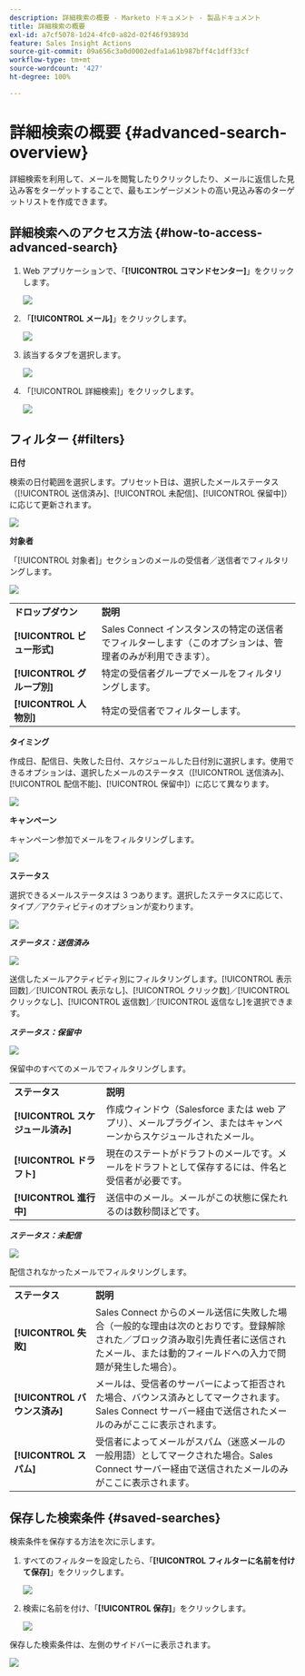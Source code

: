 ```yaml
---
description: 詳細検索の概要 - Marketo ドキュメント - 製品ドキュメント
title: 詳細検索の概要
exl-id: a7cf5078-1d24-4fc0-a82d-02f46f93893d
feature: Sales Insight Actions
source-git-commit: 09a656c3a0d0002edfa1a61b987bff4c1dff33cf
workflow-type: tm+mt
source-wordcount: '427'
ht-degree: 100%

---
```


# 詳細検索の概要 {#advanced-search-overview}

詳細検索を利用して、メールを閲覧したりクリックしたり、メールに返信した見込み客をターゲットすることで、最もエンゲージメントの高い見込み客のターゲットリストを作成できます。

## 詳細検索へのアクセス方法 {#how-to-access-advanced-search}

1. Web アプリケーションで、「**[!UICONTROL コマンドセンター]**」をクリックします。

   ![](assets/advanced-search-overview-1.png)

1. 「**[!UICONTROL メール]**」をクリックします。

   ![](assets/advanced-search-overview-2.png)

1. 該当するタブを選択します。

   ![](assets/advanced-search-overview-3.png)

1. 「[!UICONTROL 詳細検索]」をクリックします。

   ![](assets/advanced-search-overview-4.png)

## フィルター {#filters}

**日付**

検索の日付範囲を選択します。プリセット日は、選択したメールステータス（[!UICONTROL 送信済み]、[!UICONTROL 未配信]、[!UICONTROL 保留中]）に応じて更新されます。

![](assets/advanced-search-overview-5.png)

**対象者**

「[!UICONTROL 対象者]」セクションのメールの受信者／送信者でフィルタリングします。

![](assets/advanced-search-overview-6.png)

<table>
 <tr>
  <td><strong>ドロップダウン</strong></td>
  <td><strong>説明</strong></td>
 </tr>
 <tr>
  <td><strong>[!UICONTROL ビュー形式]</strong></td>
  <td>Sales Connect インスタンスの特定の送信者でフィルターします（このオプションは、管理者のみが利用できます）。</td>
 </tr>
 <tr>
  <td><strong>[!UICONTROL グループ別]</strong></td>
  <td>特定の受信者グループでメールをフィルタリングします。</td>
 </tr>
 <tr>
  <td><strong>[!UICONTROL 人物別]</strong></td>
  <td>特定の受信者でフィルターします。</td>
 </tr>
</table>

**タイミング**

作成日、配信日、失敗した日付、スケジュールした日付別に選択します。使用できるオプションは、選択したメールのステータス（[!UICONTROL 送信済み]、[!UICONTROL 配信不能]、[!UICONTROL 保留中]）に応じて異なります。

![](assets/advanced-search-overview-7.png)

**キャンペーン**

キャンペーン参加でメールをフィルタリングします。

![](assets/advanced-search-overview-8.png)

**ステータス**

選択できるメールステータスは 3 つあります。選択したステータスに応じて、タイプ／アクティビティのオプションが変わります。

![](assets/advanced-search-overview-9.png)

_**ステータス：送信済み**_

![](assets/advanced-search-overview-10.png)

送信したメールアクティビティ別にフィルタリングします。[!UICONTROL 表示回数]／[!UICONTROL 表示なし]、[!UICONTROL クリック数]／[!UICONTROL クリックなし]、[!UICONTROL 返信数]／[!UICONTROL 返信なし]を選択できます。

_**ステータス：保留中**_

![](assets/advanced-search-overview-11.png)

保留中のすべてのメールでフィルタリングします。

<table>
 <tr>
  <td><strong>ステータス</strong></td>
  <td><strong>説明</strong></td>
 </tr>
 <tr>
  <td><strong>[!UICONTROL スケジュール済み]</strong></td>
  <td>作成ウィンドウ（Salesforce または web アプリ）、メールプラグイン、またはキャンペーンからスケジュールされたメール。</td>
 </tr>
 <tr>
  <td><strong>[!UICONTROL ドラフト]</strong></td>
  <td>現在のステートがドラフトのメールです。メールをドラフトとして保存するには、件名と受信者が必要です。</td>
 </tr>
 <tr>
  <td><strong>[!UICONTROL 進行中]</strong></td>
  <td>送信中のメール。メールがこの状態に保たれるのは数秒間ほどです。</td>
 </tr>
</table>

_**ステータス：未配信**_

![](assets/advanced-search-overview-12.png)

配信されなかったメールでフィルタリングします。

<table>
 <tr>
  <td><strong>ステータス</strong></td>
  <td><strong>説明</strong></td>
 </tr>
 <tr>
  <td><strong>[!UICONTROL 失敗]</strong></td>
  <td>Sales Connect からのメール送信に失敗した場合（一般的な理由は次のとおりです。登録解除された／ブロック済み取引先責任者に送信されたメール、または動的フィールドへの入力で問題が発生した場合）。</td>
 </tr>
 <tr>
  <td><strong>[!UICONTROL バウンス済み]</strong></td>
  <td>メールは、受信者のサーバーによって拒否された場合、バウンス済みとしてマークされます。Sales Connect サーバー経由で送信されたメールのみがここに表示されます。</td>
 </tr>
 <tr>
  <td><strong>[!UICONTROL スパム]</strong></td>
  <td>受信者によってメールがスパム（迷惑メールの一般用語）としてマークされた場合。Sales Connect サーバー経由で送信されたメールのみがここに表示されます。</td>
 </tr>
</table>

## 保存した検索条件 {#saved-searches}

検索条件を保存する方法を次に示します。

1. すべてのフィルターを設定したら、「**[!UICONTROL フィルターに名前を付けて保存]**」をクリックします。

   ![](assets/advanced-search-overview-13.png)

1. 検索に名前を付け、「**[!UICONTROL 保存]**」をクリックします。

   ![](assets/advanced-search-overview-14.png)

保存した検索条件は、左側のサイドバーに表示されます。

![](assets/advanced-search-overview-15.png)
